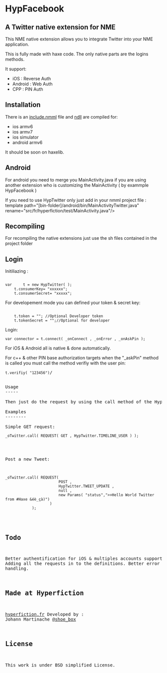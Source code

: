 HypFacebook
=============================
A Twitter native extension for NME
-----------------------------

This NME native extension allows you to integrate Twitter into your NME application.

This is fully made with haxe code.
The only native parts are the logins methods.

It support:
- iOS     : Reverse Auth
- Android : Web Auth
- CPP     : PIN Auth

Installation
------------
There is an [include.nmml]() file and [ndll]() are compiled for:
* ios armv6
* ios armv7
* ios simulator
* android armv6

It should be soon on haxelib.

Android
-------

For android you need to merge you MainActivity.java if you are using another extension who is customizing the MainActivity ( by exammple HypFacebook )

If you need to use HypTwitter only just add in your nmml project file :
template path="[bin-folder]/android/bin/MainActivityTwitter.java" rename="src/fr/hyperfiction/test/MainActivity.java"/>

Recompiling
-----------
For recompiling the native extensions just use the sh files contained in the project folder

Login
-----

Initiliazing :

<pre><code>
var 	t = new HypTwitter( );
	t.consumerKey= "xxxxxx";	
	t.consumerSecret= "xxxxx";
</code></pre>

For developement mode you can defined your token & secret key:
<pre><code>
	t.token = ""; //Optional Developer token	
	t.tokenSecret = "";//Optional for developer
</code></pre>

Login:

<pre><code>var connector = t.connect( _onConnect , _onError , _onAskPin );</pre></code>

For iOS & Android all is native & done automatically.

For c++ & other PIN base authorization targets when the "_askPin" method is called you must call the method verifiy with the user pin:

<pre><code>t.verifiy( "123456")</code>/<pre>

Usage
-----

Then just do the request by using the call method of the HypTwitter class instance and use the TwitterRequest enum values :

Examples
--------

Simple GET request:
<pre><code>_oTwitter.call( REQUEST( GET , HypTwitter.TIMELINE_USER ) );</pre></code>

Post a new Tweet:
<pre><code>_oTwitter.call( REQUEST(
						POST ,
						HypTwitter.TWEET_UPDATE ,
						null ,
						new Params( "status",">>Hello World Twitter from #Haxe &éè_çà)")
					)
			);</pre></code>

Todo
----

Better authentification for iOS & multiples accounts support.
Adding all the requests in to the definitions.
Better error handling.

Made at Hyperfiction
--------------------
[hyperfiction.fr](http://hyperfiction.fr)
Developed by :
Johann Martinache
[@shoe_box](https://twitter.com/shoe_box)

License
-------
This work is under BSD simplified License.
